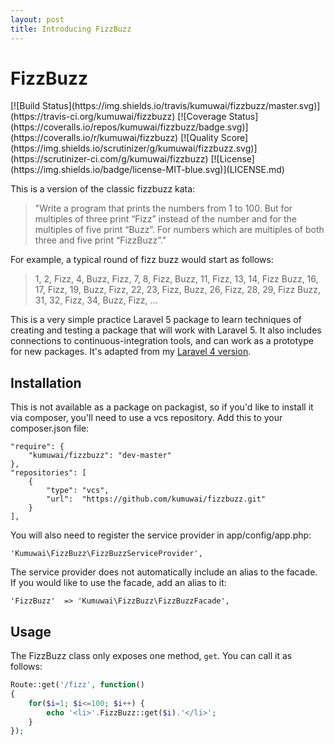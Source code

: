 ```yaml
---
layout: post
title: Introducing FizzBuzz
---
```


FizzBuzz
========
<p class="badge">
[![Build Status](https://img.shields.io/travis/kumuwai/fizzbuzz/master.svg)](https://travis-ci.org/kumuwai/fizzbuzz) 
[![Coverage Status](https://coveralls.io/repos/kumuwai/fizzbuzz/badge.svg)](https://coveralls.io/r/kumuwai/fizzbuzz) 
[![Quality Score](https://img.shields.io/scrutinizer/g/kumuwai/fizzbuzz.svg)](https://scrutinizer-ci.com/g/kumuwai/fizzbuzz) 
[![License](https://img.shields.io/badge/license-MIT-blue.svg)](LICENSE.md)
</p>

This is a version of the classic fizzbuzz kata:

> "Write a program that prints the numbers from 1 to 100. But for multiples of three print “Fizz” instead of the number and for the multiples of five print “Buzz”. For numbers which are multiples of both three and five print “FizzBuzz”."

For example, a typical round of fizz buzz would start as follows:

> 1, 2, Fizz, 4, Buzz, Fizz, 7, 8, Fizz, Buzz, 11, Fizz, 13, 14, Fizz Buzz, 16, 17, Fizz, 19, Buzz, Fizz, 22, 23, Fizz, Buzz, 26, Fizz, 28, 29, Fizz Buzz, 31, 32, Fizz, 34, Buzz, Fizz, ...

This is a very simple practice Laravel 5 package to learn techniques of creating and testing a package that will work with Laravel 5. It also includes connections to continuous-integration tools, and can work as a prototype for new packages. It's adapted from my [Laravel 4 version](jijoel/fizzbuzz). 


Installation
--------------
This is not available as a package on packagist, so if you'd like to install it via composer, you'll need to use a vcs repository. Add this to your composer.json file:

    "require": {
        "kumuwai/fizzbuzz": "dev-master"
    },
    "repositories": [
        {
            "type": "vcs",
            "url":  "https://github.com/kumuwai/fizzbuzz.git"
        }
    ],

You will also need to register the service provider in app/config/app.php:

    'Kumuwai\FizzBuzz\FizzBuzzServiceProvider',

The service provider does not automatically include an alias to the facade. If you would like to use the facade, add an alias to it:

    'FizzBuzz'  => 'Kumuwai\FizzBuzz\FizzBuzzFacade',


Usage
---------

The FizzBuzz class only exposes one method, `get`. You can call it as follows: 

```php
Route::get('/fizz', function()
{
    for($i=1; $i<=100; $i++) {
        echo '<li>'.FizzBuzz::get($i).'</li>';            
    }
});
```

